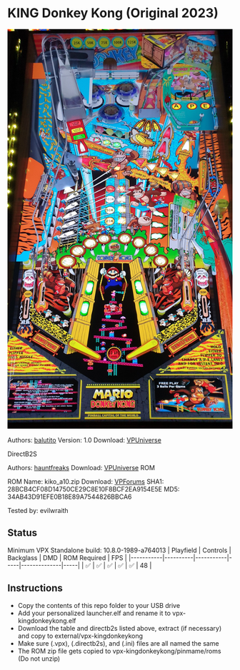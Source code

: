 # KING Donkey Kong (Original 2023)

![Table Preview](https://github.com/evilwraith/vpx-images/blob/main/vpx-kingdonkeykong.jpg)

Authors: [balutito](https://vpuniverse.com/profile/36070-balutito/)
Version: 1.0
Download: [VPUniverse](https://vpuniverse.com/files/file/16462-king-donkey-kong/)

DirectB2S

Authors: [hauntfreaks](https://vpuniverse.com/profile/5216-hauntfreaks/)
Download: [VPUniverse](https://vpuniverse.com/files/file/16495-king-donkey-kong-original-2023-alt-b2s/)
ROM

ROM Name: kiko_a10.zip
Download: [VPForums](https://www.vpforums.org/index.php?app=downloads&showfile=8732)
SHA1: 28BCB4CF08D14750CE29C8E10F8BCF2EA9154E5E
MD5:  34AB43D91EFE0B18E89A7544826BBCA6 

Tested by: evilwraith

## Status 

Minimum VPX Standalone build: 10.8.0-1989-a764013
| Playfield | Controls | Backglass | DMD | ROM Required | FPS | 
|-----------|----------|-----------|-----|--------------|-----|
| :white_check_mark: | :white_check_mark: | :white_check_mark: | :white_check_mark: | :white_check_mark: | 48 |

## Instructions

- Copy the contents of this repo folder to your USB drive
- Add your personalized launcher.elf and rename it to vpx-kingdonkeykong.elf
- Download the table and directb2s listed above, extract (if necessary) and copy to external/vpx-kingdonkeykong
- Make sure (.vpx), (.directb2s), and (.ini) files are all named the same
- The ROM zip file gets copied to vpx-kingdonkeykong/pinmame/roms (Do not unzip)